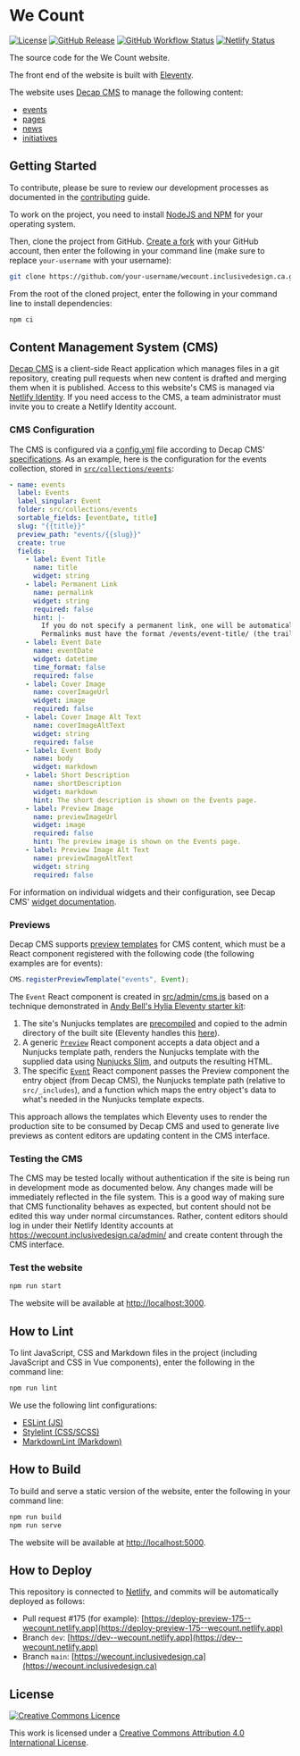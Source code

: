 # We Count

[![License](https://img.shields.io/github/license/inclusive-design/wecount.inclusivedesign.ca?style=flat-square)](https://github.com/inclusive-design/wecount.inclusivedesign.ca/blob/dev/LICENSE.md)
[![GitHub Release](https://img.shields.io/github/v/release/inclusive-design/wecount.inclusivedesign.ca?sort=semver&style=flat-square)](https://github.com/inclusive-design/wecount.inclusivedesign.ca/releases/latest)
[![GitHub Workflow Status](https://img.shields.io/github/workflow/status/inclusive-design/wecount.inclusivedesign.ca/Test%20and%20build?label=github&style=flat-square)](https://github.com/inclusive-design/wecount.inclusivedesign.ca/actions)
[![Netlify Status](https://img.shields.io/netlify/d63b3d00-fd5f-47d7-8e43-d09bf4e8eb4f?style=flat-square)](https://app.netlify.com/sites/wecount/deploys)

The source code for the We Count website.

The front end of the website is built with [Eleventy](https://11ty.dev/).

The website uses [Decap CMS](https://decapcms.org) to manage the following content:

- [events](src/collections/events)
- [pages](src/collections/pages)
- [news](src/collections/news)
- [initiatives](src/collections/initiatives)

## Getting Started

To contribute, please be sure to review our development processes as documented in the
[contributing](.github/CONTRIBUTING.md) guide.

To work on the project, you need to install [NodeJS and NPM](https://nodejs.org/en/download/) for your operating system.

Then, clone the project from GitHub. [Create a fork](https://help.github.com/en/github/getting-started-with-github/fork-a-repo)
with your GitHub account, then enter the following in your command line (make sure to replace `your-username` with your username):

```bash
git clone https://github.com/your-username/wecount.inclusivedesign.ca.git
```

From the root of the cloned project, enter the following in your command line to install dependencies:

```bash
npm ci
```

## Content Management System (CMS)

[Decap CMS](https://decapcms.org) is a client-side React application which manages files in a git repository,
creating pull requests when new content is drafted and merging them when it is published. Access to this website's
CMS is managed via [Netlify Identity](https://docs.netlify.com/visitor-access/identity/). If you need access to the
CMS, a team administrator must invite you to create a Netlify Identity account.

### CMS Configuration

The CMS is configured via a [config.yml](https://github.com/inclusive-design/wecount.inclusivedesign.ca/blob/e082fdd17c08d53fd6910f055132e3dd150fbb79/src/admin/config.yml)
file according to Decap CMS' [specifications](https://www.decapcms.org/docs/configuration-options/).
As an example, here is the configuration for the events collection, stored in [`src/collections/events`](src/collections/events):

```yaml
- name: events
  label: Events
  label_singular: Event
  folder: src/collections/events
  sortable_fields: [eventDate, title]
  slug: "{{title}}"
  preview_path: "events/{{slug}}"
  create: true
  fields:
    - label: Event Title
      name: title
      widget: string
    - label: Permanent Link
      name: permalink
      widget: string
      required: false
      hint: |-
        If you do not specify a permanent link, one will be automatically generated from the event title.
        Permalinks must have the format /events/event-title/ (the trailing slash is required).
    - label: Event Date
      name: eventDate
      widget: datetime
      time_format: false
      required: false
    - label: Cover Image
      name: coverImageUrl
      widget: image
      required: false
    - label: Cover Image Alt Text
      name: coverImageAltText
      widget: string
      required: false
    - label: Event Body
      name: body
      widget: markdown
    - label: Short Description
      name: shortDescription
      widget: markdown
      hint: The short description is shown on the Events page.
    - label: Preview Image
      name: previewImageUrl
      widget: image
      required: false
      hint: The preview image is shown on the Events page.
    - label: Preview Image Alt Text
      name: previewImageAltText
      widget: string
      required: false
```

For information on individual widgets and their configuration, see Decap CMS' [widget documentation](https://www.decapcms.org/docs/widgets/).

### Previews

Decap CMS supports [preview templates](https://www.decapcms.org/docs/customization/) for CMS content, which must be
a React component registered with the following code (the following examples are for events):

```javascript
CMS.registerPreviewTemplate("events", Event);
```

The `Event` React component is created in [src/admin/cms.js](https://github.com/inclusive-design/wecount.inclusivedesign.ca/blob/main/src/admin/cms.js)
based on a technique demonstrated in [Andy Bell's Hylia Eleventy starter kit](https://github.com/hankchizljaw/hylia):

1. The site's Nunjucks templates are [precompiled](https://mozilla.github.io/nunjucks/api.html#precompiling) and copied
   to the admin directory of the built site (Eleventy handles this [here](https://github.com/inclusive-design/wecount.inclusivedesign.ca/blob/dev/src/admin/admin.11ty.js)).
2. A generic [`Preview`](https://github.com/inclusive-design/wecount.inclusivedesign.ca/blob/277cb52c0e7880bf400ab6f827c4b705080c9f73/src/admin/cms.js#L25-L30)
   React component accepts a data object and a Nunjucks template path, renders the Nunjucks template with the supplied
   data using [Nunjucks Slim](https://mozilla.github.io/nunjucks/getting-started.html#when-in-the-browser), and outputs
   the resulting HTML.
3. The specific [`Event`](https://github.com/greatislander/wecount.inclusivedesign.ca/blob/277cb52c0e7880bf400ab6f827c4b705080c9f73/src/admin/cms.js#L120-L142)
  React component passes the Preview component the entry object (from Decap CMS), the Nunjucks template path (relative
  to `src/_includes`), and a function which maps the entry object's data to what's needed in the Nunjucks template expects.

This approach allows the templates which Eleventy uses to render the production site to be consumed by Decap CMS and
used to generate live previews as content editors are updating content in the CMS interface.

### Testing the CMS

The CMS may be tested locally without authentication if the site is being run in development mode as documented below.
Any changes made will be immediately reflected in the file system. This is a good way of making sure that CMS functionality
behaves as expected, but content should not be edited this way under normal circumstances. Rather, content editors should
log in under their Netlify Identity accounts at <https://wecount.inclusivedesign.ca/admin/> and create content through the
CMS interface.

### Test the website

```bash
npm run start
```

The website will be available at [http://localhost:3000](http://localhost:3000).

## How to Lint

To lint JavaScript, CSS and Markdown files in the project (including JavaScript and CSS in Vue components),
enter the following in the command line:

```bash
npm run lint
```

We use the following lint configurations:

- [ESLint (JS)](https://github.com/inclusive-design/wecount.inclusivedesign.ca/blob/main/.eslintrc.js)
- [Stylelint (CSS/SCSS)](https://github.com/inclusive-design/wecount.inclusivedesign.ca/blob/main/.stylelintrc.js)
- [MarkdownLint (Markdown)](https://github.com/inclusive-design/wecount.inclusivedesign.ca/blob/main/.markdownlint-cli2.cjs)

## How to Build

To build and serve a static version of the website, enter the following in your command line:

```bash
npm run build
npm run serve
```

The website will be available at [http://localhost:5000](http://localhost:5000).

## How to Deploy

This repository is connected to [Netlify](https://netlify.com), and commits will be automatically deployed as follows:

- Pull request #175 (for example): [https://deploy-preview-175--wecount.netlify.app](https://deploy-preview-175--wecount.netlify.app)
- Branch `dev`: [https://dev--wecount.netlify.app](https://dev--wecount.netlify.app)
- Branch `main`: [https://wecount.inclusivedesign.ca](https://wecount.inclusivedesign.ca)

## License

<a rel="license" href="http://creativecommons.org/licenses/by/4.0/">
  <img alt="Creative Commons Licence" src="https://mirrors.creativecommons.org/presskit/buttons/88x31/svg/by.svg" />
</a>

This work is licensed under a [Creative Commons Attribution 4.0 International License](http://creativecommons.org/licenses/by/4.0/).
